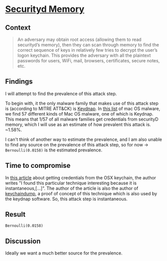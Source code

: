 # [Securityd Memory](https://attack.mitre.org/techniques/T1555/002/)

## Context
>An adversary may obtain root access (allowing them to read securityd’s memory), then they can scan through memory to find the correct sequence of keys in relatively few tries to decrypt the user’s logon keychain. This provides the adversary with all the plaintext passwords for users, WiFi, mail, browsers, certificates, secure notes, etc.

## Findings
I will attempt to find the prevalence of this attack step. 

To begin with, it the only malware family that makes use of this attack step is (according to MITRE ATT&CK) is [Keydnap](https://attack.mitre.org/software/S0276/). In [this list](https://macos.checkpoint.com/) of mac OS malware, we find 57 different kinds of Mac OS malware, one of which is Keydnap. This means that 1/57 of all malware families get credentials from securityD memory, which I will use as an estimate of how prevalent this attack is. ~1.58%. 

I can't think of another way to estimate the prevalence, and I am also unable to find any source on the prevalence of this attack step, so for now -> ```Bernoulli(0.0158)``` is the estimated prevalence. 

## Time to compromise
In [this article](https://juusosalonen.com/post/30923743427/breaking-into-the-os-x-keychain) about getting credentials from the OSX keychain, the author writes "I found this particular technique interesting because it is instantaneous,[...]". The author of the article is also the author of [keychaindump](https://github.com/juuso/keychaindump), a proof of concept of this technique which is also used by the keydnap software. So, this attack step is instantaneous. 

## Result
```Bernoulli(0.0158)```

## Discussion
Ideally we want a much better source for the prevalence. 
